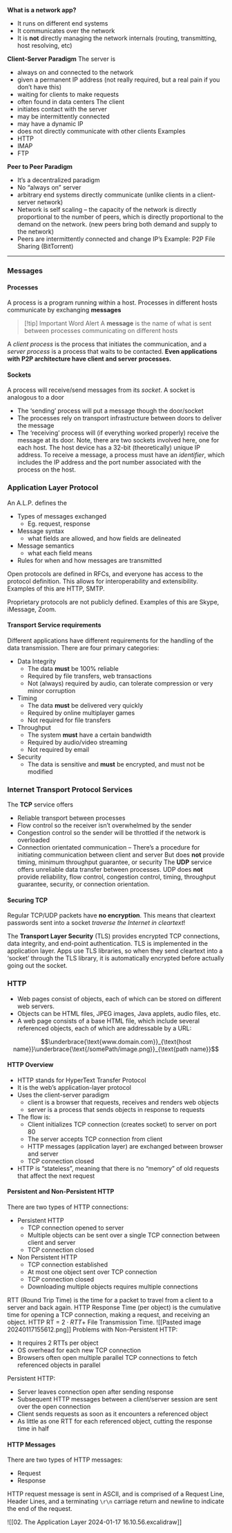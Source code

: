 **What is a network app?**
- It runs on different end systems
- It communicates over the network
- It is **not** directly managing the network internals (routing, transmitting, host resolving, etc)

**Client-Server Paradigm**
The server is
- always on and connected to the network
- given a permanent IP address (not really required, but a real pain if you don’t have this)
- waiting for clients to make requests
- often found in data centers
The client
- initiates contact with the server
- may be intermittently connected
- may have a dynamic IP
- does not directly communicate with other clients
Examples
- HTTP
- IMAP
- FTP

**Peer to Peer Paradigm**
- It’s a decentralized paradigm
- No “always on” server
- arbitrary end systems directly communicate (unlike clients in a client-server network)
- Network is self scaling – the capacity of the network is directly proportional to the number of peers, which is directly proportional to the demand on the network. (new peers bring both demand and supply to the network)
- Peers are intermittently connected and change IP’s
Example: P2P File Sharing (BitTorrent)

---
### Messages
#### Processes
A process is a program running within a host.
Processes in different hosts communicate by exchanging **messages**

> [!tip] Important Word Alert
> A **message** is the name of what is sent between processes communicating on different hosts

A *client process* is the process that initiates the communication, and a *server process* is a process that waits to be contacted. **Even applications with P2P architecture have client and server processes.**

#### Sockets
A process will receive/send messages from its *socket*.
A socket is analogous to a door
- The ‘sending’ process will put a message though the door/socket
- The processes rely on transport infrastructure between doors to deliver the message
- The ‘receiving’ process will (if everything worked properly) receive the message at its door.
Note, there are two sockets involved here, one for each host.
The host device has a 32-bit (theoretically) unique IP address.
To receive a message, a process must have an *identifier*, which includes the IP address and the port number associated with the process on the host.

### Application Layer Protocol
An A.L.P. defines the
- Types of messages exchanged
	- Eg. request, response
- Message syntax
	- what fields are allowed, and how fields are delineated
- Message semantics
	- what each field means
- Rules for when and how messages are transmitted

Open protocols are defined in RFCs, and everyone has access to the protocol definition. This allows for interoperability and extensibility. Examples of this are HTTP, SMTP.

Proprietary protocols are not publicly defined. Examples of this are Skype, iMessage, Zoom.

#### Transport Service requirements
Different applications have different requirements for the handling of the data transmission. There are four primary categories:
- Data Integrity
	- The data **must** be 100% reliable
	- Required by file transfers, web transactions
	- Not (always) required by audio, can tolerate compression or very minor corruption
- Timing
	- The data **must** be delivered very quickly
	- Required by online multiplayer games
	- Not required for file transfers
- Throughput
	- The system **must** have a certain bandwidth
	- Required by audio/video streaming
	- Not required by email
- Security
	- The data is sensitive and **must** be encrypted, and must not be modified

### Internet Transport Protocol Services
The **TCP** service offers
- Reliable transport between processes
- Flow control so the receiver isn’t overwhelmed by the sender
- Congestion control so the sender will be throttled if the network is overloaded
- Connection orientated communication – There’s a procedure for initiating communication between client and server
But does **not** provide timing, minimum throughput guarantee, or security
The **UDP** service offers unreliable data transfer between processes.
UDP does **not** provide reliability, flow control, congestion control, timing, throughput guarantee, security, or connection orientation.

#### Securing TCP
Regular TCP/UDP packets have **no encryption**. This means that cleartext passwords sent into a socket *traverse the Internet in cleartext*!

The **Transport Layer Security** (TLS) provides encrypted TCP connections, data integrity, and end-point authentication.
TLS is implemented in the application layer. Apps use TLS libraries, so when they send cleartext into a ‘socket’ through the TLS library, it is automatically encrypted before actually going out the socket.

### HTTP
- Web pages consist of objects, each of which can be stored on different web servers.
- Objects can be HTML files, JPEG images, Java applets, audio files, etc.
- A web page consists of a base HTML file, which include several referenced objects, each of which are addressable by a URL:

$$\underbrace{\text{www.domain.com}}_{\text{host name}}\underbrace{\text{/somePath/image.png}}_{\text{path name}}$$

#### HTTP Overview
- HTTP stands for HyperText Transfer Protocol
- It is the web’s application-layer protocol
- Uses the client-server paradigm
	- client is a browser that requests, receives and renders web objects
	- server is a process that sends objects in response to requests
- The flow is:
	- Client initializes TCP connection (creates socket) to server on port 80
	- The server accepts TCP connection from client
	- HTTP messages (application layer) are exchanged between browser and server
	- TCP connection closed
- HTTP is “stateless”, meaning that there is no “memory” of old requests that affect the next request

#### Persistent and Non-Persistent HTTP
There are two types of HTTP connections:
- Persistent HTTP
	- TCP connection opened to server
	- Multiple objects can be sent over a single TCP connection between client and server
	- TCP connection closed
- Non Persistent HTTP
	- TCP connection established
	- At most one object sent over TCP connection
	- TCP connection closed
	- Downloading multiple objects requires multiple connections

RTT (Round Trip Time) is the time for a packet to travel from a client to a server and back again.
HTTP Response Time (per object) is the cumulative time for opening a TCP connection, making a request, and receiving an object. HTTP RT = $2\cdot RTT+$ File Transmission Time.
![[Pasted image 20240117155612.png]]
Problems with Non-Persistent HTTP:
- It requires 2 RTTs per object
- OS overhead for each new TCP connection
- Browsers often open multiple parallel TCP connections to fetch referenced objects in parallel

Persistent HTTP:
- Server leaves connection open after sending response
- Subsequent HTTP messages between a client/server session are sent over the open connection
- Client sends requests as soon as it encounters a referenced object
- As little as one RTT for each referenced object, cutting the response time in half

#### HTTP Messages
There are two types of HTTP messages: 
- Request
- Response

HTTP request message is sent in ASCII, and is comprised of a Request Line, Header Lines, and a terminating `\r\n` carriage return and newline to indicate the end of the request.

![[02. The Application Layer 2024-01-17 16.10.56.excalidraw]]